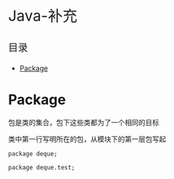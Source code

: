 <p style="font-size:30px;">Java-补充</p>
<p style="font-size:20px;">目录</p>
 
<!-- TOC -->

- [Package](#package)

<!-- /TOC -->

# Package
包是类的集合，包下这些类都为了一个相同的目标

类中第一行写明所在的包，从模块下的第一层包写起
```
package deque;

package deque.test;
```



